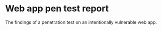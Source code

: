 # Web app pen test report
The findings of a penetration test on an intentionally vulnerable web app.
